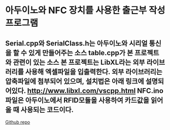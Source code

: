# 아두이노와 NFC 장치를 사용한 출근부 작성 프로그램

Serial.cpp와 SerialClass.h는 아두이노와 시리얼 통신을 할 수 있게 만들어주는 소스
table.cpp가 본 프로젝트와 관련이 있는 소스
본 프로젝트는 LibXL라는 외부 라이브러리를 사용해 엑셀파일을 입출력한다.
외부 라이브러리는 압축파일에 첨부되어 있으며, 설치법은 아래 링크에 설명되어있다.
http://www.libxl.com/vscpp.html
NFC.ino 파일은 아두이노에서 RFID모듈을 사용하여 카드값을 읽어올 때 사용되는 코드이다.
---
[Github repo](https://github.com/Thrada/17-02-cpp-project)